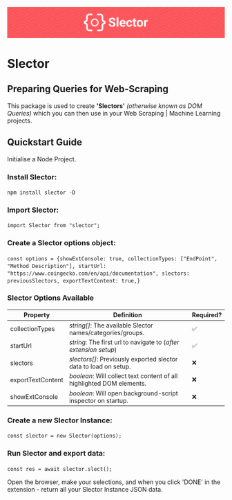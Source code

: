 ![Slector Banner](./brand/slector-banner.png)

# Slector

## Preparing Queries for Web-Scraping

This package is used to create **'Slectors'** _(otherwise known as DOM Queries)_ which you can then use in your Web Scraping | Machine Learning projects.

## Quickstart Guide

Initialise a Node Project.

### Install Slector:

`npm install slector -D`

### Import Slector:

`import Slector from "slector"; `

### Create a Slector options object:

`const options = {showExtConsole: true, collectionTypes: ["EndPoint", "Method Description"], startUrl: "https://www.coingecko.com/en/api/documentation", slectors: previousSlectors, exportTextContent: true,}`

### Slector Options Available

| Property          | Definition                                                            | Required? |
| ----------------- | --------------------------------------------------------------------- | --------- |
| collectionTypes   | _string[]_: The available Slector names/categories/groups.            | ✅        |
| startUrl          | _string_: The first url to navigate to (_after extension setup_)      | ✅        |
| slectors          | _slectors[]_: Previously exported slector data to load on setup.      | ❌        |
| exportTextContent | _boolean_: Will collect text content of all highlighted DOM elements. | ❌        |
| showExtConsole    | _boolean_: Will open background-script inspector on startup.          | ❌        |

### Create a new Slector Instance:

`const slector = new Slector(options);`

### Run Slector and export data:

`const res = await slector.slect();`

Open the browser, make your selections, and when you click 'DONE' in the extension - return all your Slector Instance JSON data.
